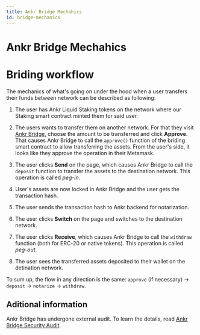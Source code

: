 ```yaml
---
title: Ankr Bridge Mechahics
id: bridge-mechanics
---
```


# Ankr Bridge Mechahics

# Briding workflow

The mechanics of what's going on under the hood when a user transfers their funds between network can be described as following:

1. The user has Ankr Liquid Staking tokens on the network where our Staking smart contract minted them for said user.

2. The users wants to transfer them on another network. For that they visit [Ankr Bridge](https://www.ankr.com/earn/bridge/), choose the amount to be transferred and click **Approve**. 
   That causes Ankr Bridge to call the `approve()` function of the briding smart contract to allow transferring the assets. From the user's side, it looks like they approve the operation in their Metamask.  

3. The user clicks **Send** on the page, which causes Ankr Bridge to call the `deposit` function to transfer the assets to the destination network. 
   This operation is called *peg-in*.

4. User's assets are now locked in Ankr Bridge and the user gets the transaction hash.

5. The user sends the transaction hash to Ankr backend for notarization.

6. The user clicks **Switch** on the page and switches to the destination network.

7. The user clicks **Receive**, which causes Ankr Bridge to call the `withdraw` function (both for ERC-20 or native tokens).
   This operation is called *peg-out*.

8. The user sees the transferred assets deposited to their wallet on the detination network.

To sum up, the flow in any direction is the same: `approve` (if necessary) -> `deposit` -> `notarize` -> `withdraw`.

## Aditional information

Ankr Bridge has undergone external audit. To learn the details, read [Ankr Bridge Security Audit](https://assets.ankr.com/earn/ankr_bridge_security_audit.pdf).